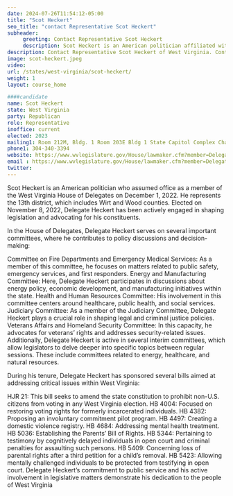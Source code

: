 ```yaml
---
date: 2024-07-26T11:54:12-05:00
title: "Scot Heckert"
seo_title: "contact Representative Scot Heckert"
subheader:
     greeting: Contact Representative Scot Heckert
     description: Scot Heckert is an American politician affiliated with the Republican Party. He serves as a member of the West Virginia House of Delegates, representing District 13, and assumed office on December 1, 2022.
description: Contact Representative Scot Heckert of West Virginia. Contact information for Scot Heckert includes email address, phone number, and mailing address.
image: scot-heckert.jpeg
video:
url: /states/west-virginia/scot-heckert/
weight: 1
layout: course_home

####candidate
name: Scot Heckert
state: West Virginia
party: Republican
role: Representative
inoffice: current
elected: 2023
mailing1: Room 212M, Bldg. 1 Room 203E Bldg 1 State Capitol Complex Charleston, WV 25305
phone1: 304-340-3394
website: https://www.wvlegislature.gov/House/lawmaker.cfm?member=Delegate%20Heckert/
email : https://www.wvlegislature.gov/House/lawmaker.cfm?member=Delegate%20Heckert/
twitter:
---
```

Scot Heckert is an American politician who assumed office as a member of the West Virginia House of Delegates on December 1, 2022. He represents the 13th district, which includes Wirt and Wood counties. Elected on November 8, 2022, Delegate Heckert has been actively engaged in shaping legislation and advocating for his constituents.

In the House of Delegates, Delegate Heckert serves on several important committees, where he contributes to policy discussions and decision-making:

Committee on Fire Departments and Emergency Medical Services: As a member of this committee, he focuses on matters related to public safety, emergency services, and first responders.
Energy and Manufacturing Committee: Here, Delegate Heckert participates in discussions about energy policy, economic development, and manufacturing initiatives within the state.
Health and Human Resources Committee: His involvement in this committee centers around healthcare, public health, and social services.
Judiciary Committee: As a member of the Judiciary Committee, Delegate Heckert plays a crucial role in shaping legal and criminal justice policies.
Veterans Affairs and Homeland Security Committee: In this capacity, he advocates for veterans’ rights and addresses security-related issues.
Additionally, Delegate Heckert is active in several interim committees, which allow legislators to delve deeper into specific topics between regular sessions. These include committees related to energy, healthcare, and natural resources.

During his tenure, Delegate Heckert has sponsored several bills aimed at addressing critical issues within West Virginia:

HJR 21: This bill seeks to amend the state constitution to prohibit non-U.S. citizens from voting in any West Virginia election.
HB 4004: Focused on restoring voting rights for formerly incarcerated individuals.
HB 4382: Proposing an involuntary commitment pilot program.
HB 4497: Creating a domestic violence registry.
HB 4684: Addressing mental health treatment.
HB 5036: Establishing the Parents’ Bill of Rights.
HB 5344: Pertaining to testimony by cognitively delayed individuals in open court and criminal penalties for assaulting such persons.
HB 5409: Concerning loss of parental rights after a third petition for a child’s removal.
HB 5423: Allowing mentally challenged individuals to be protected from testifying in open court.
Delegate Heckert’s commitment to public service and his active involvement in legislative matters demonstrate his dedication to the people of West Virginia
